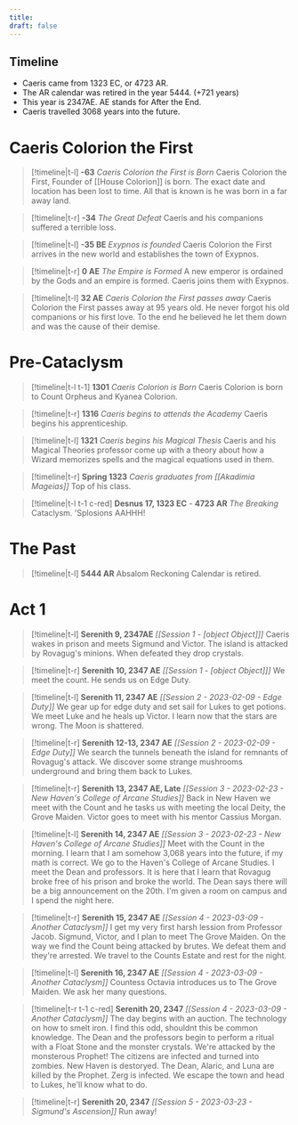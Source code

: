 ```yaml
---
title: 
draft: false
---
```

## Timeline
- Caeris came from 1323 EC, or 4723 AR.
- The AR calendar was retired in the year 5444. (+721 years)
- This year is 2347AE. AE stands for After the End. 
- Caeris travelled 3068 years into the future.

# Caeris Colorion the First
> [!timeline|t-l] **-63** *Caeris Colorion the First is Born*
> Caeris Colorion the First, Founder of [[House Colorion]] is born. The exact date and location has been lost to time. All that is known is he was born in a far away land.

> [!timeline|t-r] **-34** *The Great Defeat*
> Caeris and his companions suffered a terrible loss.

> [!timeline|t-l] **-35 BE** *Exypnos is founded*
> Caeris Colorion the First arrives in the new world and establishes the town of Exypnos.

> [!timeline|t-r] **0 AE** *The Empire is Formed*
> A new emperor is ordained by the Gods and an empire is formed. Caeris joins them with Exypnos.

> [!timeline|t-l] **32 AE** *Caeris Colorion the First passes away*
> Caeris Colorion the First passes away at 95 years old. He never forgot his old companions or his first love. To the end he believed he let them down and was the cause of their demise.

# Pre-Cataclysm
> [!timeline|t-l t-1] **1301** *Caeris Colorion is Born*
> Caeris Colorion is born to Count Orpheus and Kyanea Colorion.

> [!timeline|t-r] **1316** *Caeris begins to attends the Academy*
> Caeris begins his apprenticeship.

> [!timeline|t-l] **1321** *Caeris begins his Magical Thesis*
> Caeris and his Magical Theories professor come up with a theory about how a Wizard memorizes spells and the magical equations used in them.

> [!timeline|t-r] **Spring 1323** *Caeris graduates from [[Akadimia Mageias]]*
> Top of his class.

> [!timeline|t-l t-1 c-red] **Desnus 17, 1323 EC** - **4723 AR** *The Breaking*
> Cataclysm.
> 'Splosions
> AAHHH!

# The Past

> [!timeline|t-l] **5444 AR**
> Absalom Reckoning Calendar is retired.

# Act 1

> [!timeline|t-l] **Serenith 9, 2347AE** *[[Session 1 - [object Object]]]*
> Caeris wakes in prison and meets Sigmund and Victor.
> The island is attacked by Rovagug's minions.
> When  defeated they drop crystals.

> [!timeline|t-r] **Serenith 10, 2347 AE** *[[Session 1 - [object Object]]]*
> We meet the count. He sends us on Edge Duty.

> [!timeline|t-l] **Serenith 11, 2347 AE** *[[Session 2 - 2023-02-09 - Edge Duty]]*
> We gear up for edge duty and set sail for Lukes to get potions.
> We meet Luke and he heals up Victor. 
> I learn now that the stars are wrong. The Moon is shattered.

> [!timeline|t-r] **Serenith 12-13, 2347 AE** *[[Session 2 - 2023-02-09 - Edge Duty]]*
> We search the tunnels beneath the island for remnants of Rovagug's attack.
> We discover some strange mushrooms underground and bring them back to Lukes.

> [!timeline|t-r] **Serenith 13, 2347 AE, Late** *[[Session 3 - 2023-02-23 - New Haven's College of Arcane Studies]]*
> Back in New Haven we meet with the Count and he tasks us with meeting the local Deity, the Grove Maiden.
> Victor goes to meet with his mentor Cassius Morgan.

> [!timeline|t-l] **Serenith 14, 2347 AE** *[[Session 3 - 2023-02-23 - New Haven's College of Arcane Studies]]*
> Meet with the Count in the morning. 
> I learn that I am somehow 3,068 years into the future, if my math is correct.
> We go to the Haven's College of Arcane Studies. I meet the Dean and professors. It is here that I learn that Rovagug broke free of his prison and broke the world. 
> The Dean says there will be a big announcement on the 20th.
> I'm given a room on campus and I spend the night here.

> [!timeline|t-r] **Serenith 15, 2347 AE** *[[Session 4 - 2023-03-09 - Another Cataclysm]]*
> I get my very first harsh lession from Professor Jacob.
> Sigmund, Victor, and I  plan to meet The Grove Maiden.
> On the way we find the Count being attacked by brutes. We defeat them and they're arrested.
> We travel to the Counts Estate and rest for the night.

> [!timeline|t-l] **Serenith 16, 2347 AE** *[[Session 4 - 2023-03-09 - Another Cataclysm]]*
> Countess Octavia introduces us to The Grove Maiden. We ask her many questions.

> [!timeline|t-r t-1 c-red] **Serenith 20, 2347** *[[Session 4 - 2023-03-09 - Another Cataclysm]]*
> The day begins with an auction. The technology on how to smelt iron. I find this odd, shouldnt this be common knowledge.
> The Dean and the professors begin to perform a ritual with a Float Stone and the monster crystals.
> We're attacked by the monsterous Prophet! The citizens are infected and turned into zombies. New Haven is destoryed.
> The Dean, Alaric, and Luna are killed by the Prophet. Zerg is infected.
> We escape the town and head to Lukes, he'll know what to do.

> [!timeline|t-r] **Serenith 20, 2347** *[[Session 5 - 2023-03-23 - Sigmund's Ascension]]*
> Run away!
> 